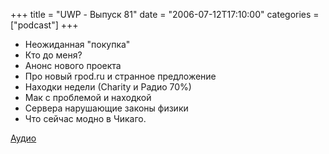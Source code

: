 +++
title = "UWP - Выпуск 81"
date = "2006-07-12T17:10:00"
categories = ["podcast"]
+++

- Неожиданная "покупка"
- Кто до меня?
- Анонс нового проекта
- Про новый rpod.ru и странное предложение
- Находки недели (Сharity и Радио 70%)
- Мак с проблемой и находкой
- Сервера нарушающие законы физики
- Что сейчас модно в Чикаго.

[Аудио](https://podcast.umputun.com/media/ump_podcast81.mp3)
<audio src="https://podcast.umputun.com/media/ump_podcast81.mp3" preload="none">